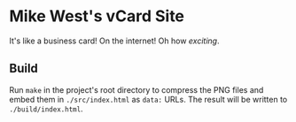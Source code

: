 Mike West's vCard Site
======================

It's like a business card!  On the internet!  Oh how _exciting_.

Build
-----

Run `make` in the project's root directory to compress the PNG files and 
embed them in `./src/index.html` as `data:` URLs.  The result will be
written to `./build/index.html`.
